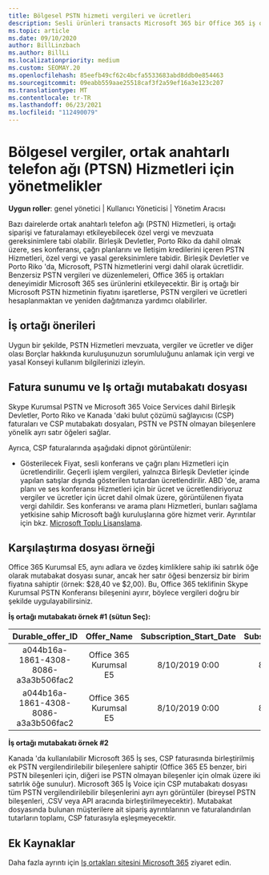 ```yaml
---
title: Bölgesel PSTN hizmeti vergileri ve ücretleri
description: Sesli ürünleri transacts Microsoft 365 bir Office 365 iş ortağı olarak, PSTN Hizmetleri için bölgesel vergiler, ücretler veya yasal gereksinimlere tabi olabilirsiniz.
ms.topic: article
ms.date: 09/10/2020
author: BillLinzbach
ms.author: BillLi
ms.localizationpriority: medium
ms.custom: SEOMAY.20
ms.openlocfilehash: 85eefb49cf62c4bcfa5533683abd8ddb0e854463
ms.sourcegitcommit: 09eabb559aae25518caf3f2a59ef16a3e123c207
ms.translationtype: MT
ms.contentlocale: tr-TR
ms.lasthandoff: 06/23/2021
ms.locfileid: "112490079"
---
```

# <a name="regional-taxes-regulations-for-public-switched-telephone-network-ptsn-services"></a>Bölgesel vergiler, ortak anahtarlı telefon ağı (PTSN) Hizmetleri için yönetmelikler

**Uygun roller**: genel yönetici | Kullanıcı Yöneticisi | Yönetim Aracısı

Bazı dairelerde ortak anahtarlı telefon ağı (PSTN) Hizmetleri, iş ortağı siparişi ve faturalamayı etkileyebilecek özel vergi ve mevzuata gereksinimlere tabi olabilir. Birleşik Devletler, Porto Riko da dahil olmak üzere, ses konferansı, çağrı planlarını ve Iletişim kredilerini içeren PSTN Hizmetleri, özel vergi ve yasal gereksinimlere tabidir. Birleşik Devletler ve Porto Riko 'da, Microsoft, PSTN hizmetlerini vergi dahil olarak ücretlidir.  Benzersiz PSTN vergileri ve düzenlemeleri, Office 365 iş ortakları deneyimidir Microsoft 365 ses ürünlerini etkileyecektir.  Bir iş ortağı bir Microsoft PSTN hizmetinin fiyatını işaretlerse, PSTN vergileri ve ücretleri hesaplanmaktan ve yeniden dağıtmanıza yardımcı olabilirler.

## <a name="partner-recommendations"></a>İş ortağı önerileri

Uygun bir şekilde, PSTN Hizmetleri mevzuata, vergiler ve ücretler ve diğer olası Borçlar hakkında kuruluşunuzun sorumluluğunu anlamak için vergi ve yasal Konseyi kullanım bilgilerinizi izleyin.

## <a name="invoice-presentation-and-partner-reconciliation-file"></a>Fatura sunumu ve Iş ortağı mutabakatı dosyası

Skype Kurumsal PSTN ve Microsoft 365 Voice Services dahil Birleşik Devletler, Porto Riko ve Kanada 'daki bulut çözümü sağlayıcısı (CSP) faturaları ve CSP mutabakatı dosyaları, PSTN ve PSTN olmayan bileşenlere yönelik ayrı satır öğeleri sağlar.

Ayrıca, CSP faturalarında aşağıdaki dipnot görüntülenir:

* Gösterilecek Fiyat, sesli konferans ve çağrı planı Hizmetleri için ücretlendirilir.  Geçerli işlem vergileri, yalnızca Birleşik Devletler içinde yapılan satışlar dışında gösterilen tutardan ücretlendirilir.  ABD 'de, arama planı ve ses konferansı Hizmetleri için bir ücret ve ücretlendiriyoruz vergiler ve ücretler için ücret dahil olmak üzere, görüntülenen fiyata vergi dahildir.  Ses konferansı ve arama planı Hizmetleri, bunları sağlama yetkisine sahip Microsoft bağlı kuruluşlarına göre hizmet verir.  Ayrıntılar için bkz. [Microsoft Toplu Lisanslama](https://go.microsoft.com/fwlink/?LinkId=690247).

## <a name="reconciliation-file-example"></a>Karşılaştırma dosyası örneği

Office 365 Kurumsal E5, aynı adlara ve özdeş kimliklere sahip iki satırlık öğe olarak mutabakat dosyası sunar, ancak her satır öğesi benzersiz bir birim fiyatına sahiptir (örnek: $28,40 ve $2,00). Bu, Office 365 teklifinin Skype Kurumsal PSTN Konferansı bileşenini ayırır, böylece vergileri doğru bir şekilde uygulayabilirsiniz.

**İş ortağı mutabakatı örnek #1 (sütun Seç):**

|**Durable_offer_ID**|**Offer_Name**|**Subscription_Start_Date**|**Subscription_End_Date**|**Charge_Start_Date**|**Charge_End_Date**|**Charge_Type**|**Unit_Price**|
|:----:|:----:|:----:|:----:|:----:|:----:|:----:|:----:|
|a044b16a-1861-4308-8086-a3a3b506fac2   |Office 365 Kurumsal E5   |8/10/2019 0:00   |8/11/2019 0:00   |8/11/2019 0:00|9/10/2019 0:00   |Bisiklet ücreti   |28.40   |
|a044b16a-1861-4308-8086-a3a3b506fac2   |Office 365 Kurumsal E5   |8/10/2019 0:00   |8/11/2019 0:00   |8/11/2019 0:00   |9/10/2019 0:00   |Bisiklet ücreti   |2,00   |

**İş ortağı mutabakatı örnek #2**

Kanada 'da kullanılabilir Microsoft 365 İş ses, CSP faturasında birleştirilmiş ek PSTN vergilendirilebilir bileşenlere sahiptir (Office 365 E5 benzer, biri PSTN bileşenleri için, diğeri ise PSTN olmayan bileşenler için olmak üzere iki satırlık öğe sunulur).  Microsoft 365 İş Voice için CSP mutabakatı dosyası tüm PSTN vergilendirilebilir bileşenlerini ayrı ayrı görüntüler (bireysel PSTN bileşenleri, .CSV veya API aracında birleştirilmeyecektir).  Mutabakat dosyasında bulunan müşterilere ait sipariş ayrıntılarının ve faturalandırılan tutarların toplamı, CSP faturasıyla eşleşmeyecektir.

## <a name="additional-resources"></a>Ek Kaynaklar
Daha fazla ayrıntı için [Iş ortakları sitesini Microsoft 365](https://www.microsoft.com/microsoft-365/partners/) ziyaret edin.

